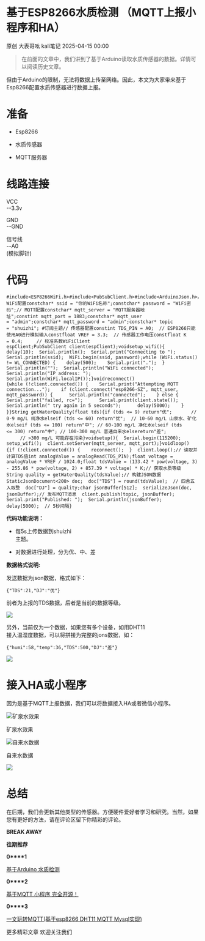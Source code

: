 #  基于ESP8266水质检测 （MQTT上报小程序和HA）   
原创 大表哥吆  kali笔记   2025-04-15 00:00  
  
> 在前面的文章中，我们讲到了基于Arduino读取水质传感器的数据。详情可以阅读历史文章。  
  
  
但由于Arduino的限制，无法将数据上传至网络。因此，本文为大家带来基于Esp8266配置水质传感器进行数据上报。  
# 准备  
- Esp8266  
  
- 水质传感器  
  
- MQTT服务器  
  
# 线路连接  
  
VCC  
--3.3v  
  
GND  
--GND  
  
信号线  
--A0  
(模拟脚针)  
# 代码  
```
#include<ESP8266WiFi.h>#include<PubSubClient.h>#include<ArduinoJson.h>// WiFi配置constchar* ssid = "你的WiFi名称";constchar* password = "WiFi密码";// MQTT配置constchar* mqtt_server = "MQTT服务器地址";constint mqtt_port = 1883;constchar* mqtt_user = "admin";constchar* mqtt_password = "admin";constchar* topic = "shuizhi"; #订阅主题// 传感器配置constint TDS_PIN = A0;  // ESP8266只能使用A0进行模拟输入constfloat VREF = 3.3;  // 传感器工作电压constfloat K = 0.4;     // 校准系数WiFiClient espClient;PubSubClient client(espClient);voidsetup_wifi(){  delay(10);  Serial.println();  Serial.print("Connecting to ");  Serial.println(ssid);  WiFi.begin(ssid, password);while (WiFi.status() != WL_CONNECTED) {    delay(500);    Serial.print(".");  }  Serial.println("");  Serial.println("WiFi connected");  Serial.println("IP address: ");  Serial.println(WiFi.localIP());}voidreconnect(){while (!client.connected()) {    Serial.print("Attempting MQTT connection...");    if (client.connect("esp8266-SZ", mqtt_user, mqtt_password)) {      Serial.println("connected");    } else {      Serial.print("failed, rc=");      Serial.print(client.state());      Serial.println(" try again in 5 seconds");      delay(5000);    }  }}String getWaterQuality(float tds){if (tds <= 9) return"优";       // 0-9 mg/L 纯净水elseif (tds <= 60) return"优";  // 10-60 mg/L 山泉水、矿化水elseif (tds <= 100) return"中"; // 60-100 mg/L 净化水elseif (tds <= 300) return"中"; // 100-300 mg/L 普通自来水elsereturn"差";                // >300 mg/L 可能存在污染}voidsetup(){  Serial.begin(115200);  setup_wifi();  client.setServer(mqtt_server, mqtt_port);}voidloop(){if (!client.connected()) {    reconnect();  }  client.loop();// 读取并计算TDS值int analogValue = analogRead(TDS_PIN);float voltage = analogValue * VREF / 1024.0;float tdsValue = (133.42 * pow(voltage, 3) - 255.86 * pow(voltage, 2) + 857.39 * voltage) * K;// 获取水质等级  String quality = getWaterQuality(tdsValue);// 构建JSON数据  StaticJsonDocument<200> doc;  doc["TDS"] = round(tdsValue);  // 四舍五入取整  doc["DJ"] = quality;char jsonBuffer[512];  serializeJson(doc, jsonBuffer);// 发布MQTT消息  client.publish(topic, jsonBuffer);  Serial.print("Published: ");  Serial.println(jsonBuffer);  delay(5000);  // 5秒间隔}
```  
  
**代码功能说明：**  
- 每5s上传数据到shuizhi  
主题。  
  
- 对数据进行处理，分为优、中、差  
  
**数据格式说明:**  
  
发送数据为json数据，格式如下：  
```
{"TDS":21,"DJ":"优"}
```  
  
前者为上报的TDS数据，后者是当前的数据等级。  
  
![](https://mmbiz.qpic.cn/mmbiz_png/Xb3L3wnAiatgrCG1lBqkj7pC1RDmAxY4H06SiceaQQYBySNIGOW9bHibH4v2qcCGfTusNA4LdVmQ93Bmwowu3L8qw/640?wx_fmt=png&from=appmsg "")  
  
另外，当前仅为一个数据，如果您有多个设备，如用DHT11  
接入温湿度数据，可以将拼接为完整的jons数据，如：  
```
{"humi":58,"temp":36,"TDS":500,"DJ":"差"}
```  
  
![](https://mmbiz.qpic.cn/mmbiz_png/Xb3L3wnAiatgrCG1lBqkj7pC1RDmAxY4HoZ6UBHD9F8K7BeAGoRYNo6QpP6etqxGKCnrfqWw3St6pfd760gMneA/640?wx_fmt=png&from=appmsg "")  
# 接入HA或小程序  
  
因为是基于MQTT上报数据，我们可以将数据接入HA或者微信小程序。  
  
![矿泉水效果](https://mmbiz.qpic.cn/mmbiz_png/Xb3L3wnAiatgrCG1lBqkj7pC1RDmAxY4HnCz6p2EpNibSIxMrfzZgIdMFm0uoU1memAS2u9YohZvFOe7sGVu7Whw/640?wx_fmt=png&from=appmsg "")  
  
矿泉水效果  
  
![自来水数据](https://mmbiz.qpic.cn/mmbiz_png/Xb3L3wnAiatgrCG1lBqkj7pC1RDmAxY4Hicydm1GYqlf3rBBxTN4V1d9QPa7zEQ5FibExpIP2auWHH5lFJ1RwncJQ/640?wx_fmt=png&from=appmsg "")  
  
自来水数据  
  
![](https://mmbiz.qpic.cn/mmbiz_png/Xb3L3wnAiatgrCG1lBqkj7pC1RDmAxY4HXlBt9m3mmJoFLtCeK9T8zRIAsuolRbbJavAs1BYfYSGSQYvEU4wVJA/640?wx_fmt=png&from=appmsg "")  
# 总结  
  
在后期，我们会更新其他类型的传感器。方便硬件爱好者学习和研究。当然，如果您有更好的方法，请在评论区留下你精彩的评论。  
  
**BREAK AWAY**  
  
**往期推荐**  
  
**0****1**  
  
[基于Arduino 水质检测](https://mp.weixin.qq.com/s?__biz=MzkxMzIwNTY1OA==&mid=2247511604&idx=1&sn=2573a47365c6833ade7593e3f0e62c47&scene=21#wechat_redirect)  
  
  
**0****2**  
  
[基于MQTT 小程序 完全开源！](https://mp.weixin.qq.com/s?__biz=MzkxMzIwNTY1OA==&mid=2247511532&idx=1&sn=72f823fb5bdaf5a30cc0438c764eb691&scene=21#wechat_redirect)  
  
  
**0****3**  
  
[一文玩转MQTT(基于esp8266 DHT11 MQTT Mysql实现)](https://mp.weixin.qq.com/s?__biz=MzkxMzIwNTY1OA==&mid=2247496521&idx=1&sn=38bde203405d397ca72d49f2e2a2d95c&scene=21#wechat_redirect)  
  
  
更多精彩文章 欢迎关注我们  
  
  
